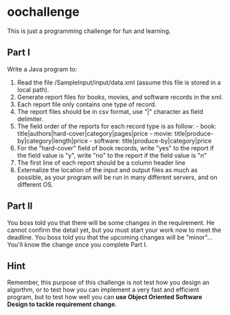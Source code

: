# oochallenge
This is just a programming challenge for fun and learning.

## Part I
Write a Java program to:
  1. Read the file /SampleInput/input/data.xml (assume this file is stored in a local path).
  2. Generate report files for books, movies, and software records in the xml.
  3. Each report file only contains one type of record.
  4. The report files should be in csv format, use "|" character as field delimiter.
  5. The field order of the reports for each record type is as follow:
    - book: title|authors|hard-cover|category|pages|price
    - movie: title|produce-by|category|length|price
    - software: title|produce-by|category|price
  6. For the "hard-cover" field of book records, write "yes" to the report if the field value is "y", write "no" to the report if the field value is "n"
  7. The first line of each report should be a column header line
  8. Externalize the location of the input and output files as much as possible, as your program will be run in many different servers, and on different OS.

## Part II
You boss told you that there will be some changes in the requirement. He cannot confirm the detail yet, but you must start your work
now to meet the deadline. You boss told you that the upcoming changes will be "minor"... You'll know the change once you complete Part I.

## Hint
Remember, this purpose of this challenge is not test how you design an algorthm, or to test how you can implement a very fast and efficient program, but to test how well you can **use Object Oriented Software Design to tackle requirement change**.
